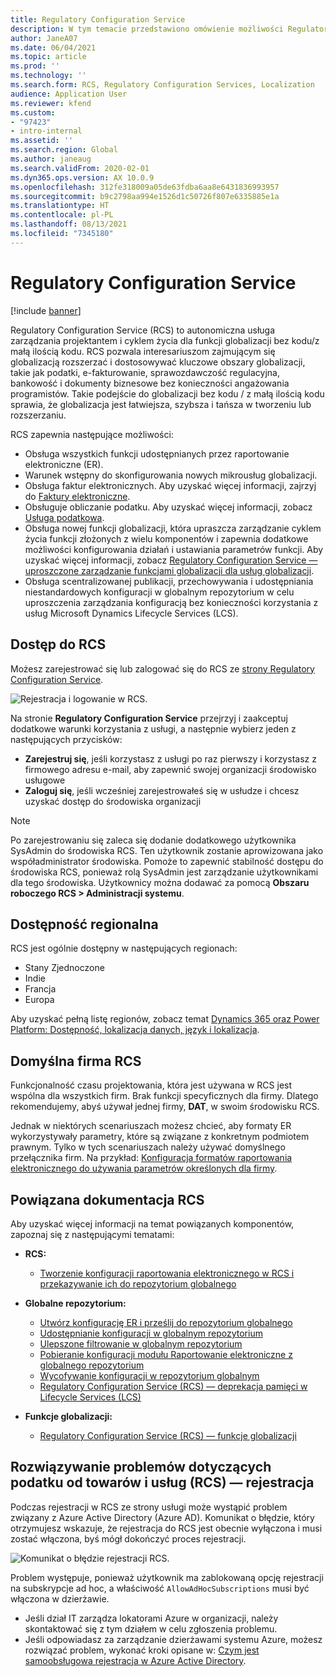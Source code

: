 ```yaml
---
title: Regulatory Configuration Service
description: W tym temacie przedstawiono omówienie możliwości Regulatory Configuration Service (RCS) i wyjaśniono, jak uzyskać dostęp do usługi.
author: JaneA07
ms.date: 06/04/2021
ms.topic: article
ms.prod: ''
ms.technology: ''
ms.search.form: RCS, Regulatory Configuration Services, Localization
audience: Application User
ms.reviewer: kfend
ms.custom:
- "97423"
- intro-internal
ms.assetid: ''
ms.search.region: Global
ms.author: janeaug
ms.search.validFrom: 2020-02-01
ms.dyn365.ops.version: AX 10.0.9
ms.openlocfilehash: 312fe318009a05de63fdba6aa8e6431836993957
ms.sourcegitcommit: b9c2798aa994e1526d1c50726f807e6335885e1a
ms.translationtype: HT
ms.contentlocale: pl-PL
ms.lasthandoff: 08/13/2021
ms.locfileid: "7345180"
---
```

# <a name="regulatory-configuration-service"></a>Regulatory Configuration Service

[!include [banner](../includes/banner.md)]

Regulatory Configuration Service (RCS) to autonomiczna usługa zarządzania projektantem i cyklem życia dla funkcji globalizacji bez kodu/z małą ilością kodu. RCS pozwala interesariuszom zajmującym się globalizacją rozszerzać i dostosowywać kluczowe obszary globalizacji, takie jak podatki, e-fakturowanie, sprawozdawczość regulacyjna, bankowość i dokumenty biznesowe bez konieczności angażowania programistów. Takie podejście do globalizacji bez kodu / z małą ilością kodu sprawia, że globalizacja jest łatwiejsza, szybsza i tańsza w tworzeniu lub rozszerzaniu.

RCS zapewnia następujące możliwości:

- Obsługa wszystkich funkcji udostępnianych przez raportowanie elektroniczne (ER).
- Warunek wstępny do skonfigurowania nowych mikrousług globalizacji.
- Obsługa faktur elektronicznych. Aby uzyskać więcej informacji, zajrzyj do [Faktury elektroniczne](/dynamics365-release-plan/2021wave1/finance-operations/dynamics365-finance/electronic-invoicing-add-on-dynamics-365-ga).
- Obsługuje obliczanie podatku. Aby uzyskać więcej informacji, zobacz [Usługa podatkowa](/dynamics365-release-plan/2021wave1/finance-operations/dynamics365-finance/tax-service-preview).
- Obsługa nowej funkcji globalizacji, która upraszcza zarządzanie cyklem życia funkcji złożonych z wielu komponentów i zapewnia dodatkowe możliwości konfigurowania działań i ustawiania parametrów funkcji. Aby uzyskać więcej informacji, zobacz [Regulatory Configuration Service — uproszczone zarządzanie funkcjami globalizacji dla usług globalizacji](/dynamics365-release-plan/2021wave1/finance-operations/dynamics365-finance/regulatory-configuration-service-simplified-globalization-feature-management-globalization-services).
- Obsługa scentralizowanej publikacji, przechowywania i udostępniania niestandardowych konfiguracji w globalnym repozytorium w celu uproszczenia zarządzania konfiguracją bez konieczności korzystania z usług Microsoft Dynamics Lifecycle Services (LCS).

## <a name="access-rcs"></a>Dostęp do RCS

Możesz zarejestrować się lub zalogować się do RCS ze [strony Regulatory Configuration Service](https://marketing.configure.global.dynamics.com/).

![Rejestracja i logowanie w RCS.](media/202103_RCS%20Marketing%20page_updated_1.jpg)

Na stronie **Regulatory Configuration Service** przejrzyj i zaakceptuj dodatkowe warunki korzystania z usługi, a następnie wybierz jeden z następujących przycisków:

- **Zarejestruj się**, jeśli korzystasz z usługi po raz pierwszy i korzystasz z firmowego adresu e-mail, aby zapewnić swojej organizacji środowisko usługowe
- **Zaloguj się**, jeśli wcześniej zarejestrowałeś się w usłudze i chcesz uzyskać dostęp do środowiska organizacji

> [!NOTE] 
> Po zarejestrowaniu się zaleca się dodanie dodatkowego użytkownika SysAdmin do środowiska RCS. Ten użytkownik zostanie aprowizowana jako współadministrator środowiska. Pomoże to zapewnić stabilność dostępu do środowiska RCS, ponieważ rolą SysAdmin jest zarządzanie użytkownikami dla tego środowiska. Użytkownicy można dodawać za pomocą **Obszaru roboczego RCS > Administracji systemu**.

## <a name="regional-availability"></a>Dostępność regionalna

RCS jest ogólnie dostępny w następujących regionach:

- Stany Zjednoczone
- Indie
- Francja
- Europa

Aby uzyskać pełną listę regionów, zobacz temat [Dynamics 365 oraz Power Platform: Dostępność, lokalizacja danych, język i lokalizacja](https://aka.ms/dynamics_365_international_availability_deck).

## <a name="rcs-default-company"></a>Domyślna firma RCS

Funkcjonalność czasu projektowania, która jest używana w RCS jest wspólna dla wszystkich firm. Brak funkcji specyficznych dla firmy. Dlatego rekomendujemy, abyś używał jednej firmy, **DAT**, w swoim środowisku RCS.

Jednak w niektórych scenariuszach możesz chcieć, aby formaty ER wykorzystywały parametry, które są związane z konkretnym podmiotem prawnym. Tylko w tych scenariuszach należy używać domyślnego przełącznika firm. Na przykład: [Konfiguracja formatów raportowania elektronicznego do używania parametrów określonych dla firmy](../../fin-ops-core/dev-itpro/analytics/er-app-specific-parameters-configure-format.md).

## <a name="related-rcs-documentation"></a>Powiązana dokumentacja RCS

Aby uzyskać więcej informacji na temat powiązanych komponentów, zapoznaj się z następującymi tematami:

- **RCS:**

    - [Tworzenie konfiguracji raportowania elektronicznego w RCS i przekazywanie ich do repozytorium globalnego](rcs-global-repo-upload.md)

- **Globalne repozytorium:**

    - [Utwórz konfigurację ER i prześlij do repozytorium globalnego](rcs-global-repo-upload.md)
    - [Udostępnianie konfiguracji w globalnym repozytorium](rcs-global-repo-share-configuration.md)
    - [Ulepszone filtrowanie w globalnym repozytorium](enhanced-filtering-global-repo.md)
    - [Pobieranie konfiguracji modułu Raportowanie elektroniczne z globalnego repozytorium](../../fin-ops-core/dev-itpro/analytics/er-download-configurations-global-repo.md)
    - [Wycofywanie konfiguracji w repozytorium globalnym](discontinuing-configurations-rcs-global-repo.md)
    - [Regulatory Configuration Service (RCS) — deprekacja pamięci w Lifecycle Services (LCS)](rcs-lcs-repo-dep-faq.md)

- **Funkcje globalizacji:**

    - [Regulatory Configuration Service (RCS) — funkcje globalizacji](/dynamics365-release-plan/2021wave1/finance-operations/dynamics365-finance/regulatory-configuration-service-simplified-globalization-feature-management-globalization-services)


## <a name="troubleshooting-rcs-sign-up"></a>Rozwiązywanie problemów dotyczących podatku od towarów i usług (RCS) — rejestracja

Podczas rejestracji w RCS ze strony usługi może wystąpić problem związany z Azure Active Directory (Azure AD). Komunikat o błędzie, który otrzymujesz wskazuje, że rejestracja do RCS jest obecnie wyłączona i musi zostać włączona, byś mógł dokończyć proces rejestracji.

![Komunikat o błędzie rejestracji RCS.](media/01_RCSSignUpError.jpg)

Problem występuje, ponieważ użytkownik ma zablokowaną opcję rejestracji na subskrypcje ad hoc, a właściwość `AllowAdHocSubscriptions` musi być włączona w dzierżawie. 

- Jeśli dział IT zarządza lokatorami Azure w organizacji, należy skontaktować się z tym działem w celu zgłoszenia problemu.
- Jeśli odpowiadasz za zarządzanie dzierżawami systemu Azure, możesz rozwiązać problem, wykonać kroki opisane w: [Czym jest samoobsługowa rejestracja w Azure Active Directory](/azure/active-directory/enterprise-users/directory-self-service-signup#how-do-i-control-self-service-settings).
